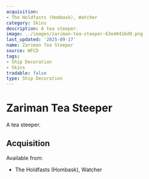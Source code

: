 ```yaml
---
acquisition:
- The Holdfasts (Hombask), Watcher
category: Skins
description: A tea steeper.
image: ../images/zariman-tea-steeper-63e40416d9.png
last_updated: '2025-09-17'
name: Zariman Tea Steeper
source: WFCD
tags:
- Ship Decoration
- Skins
tradable: false
type: Ship Decoration
---
```


# Zariman Tea Steeper

A tea steeper.

## Acquisition

Available from:
- The Holdfasts (Hombask), Watcher

